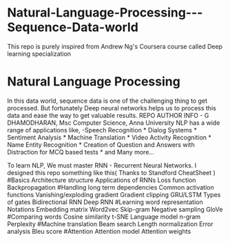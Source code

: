 # Natural-Language-Processing---Sequence-Data-world
This repo is purely inspired from Andrew Ng's Coursera course called Deep learning specialization


# Natural Language Processing

In this data world, sequence data is one of the challenging thing to get processed. But fortunately Deep neural networks helps us to process this data and ease the way to get valuable results.
REPO AUTHOR INFO - G DHAMODHARAN, Msc Computer Science, Anna University
NLP has a wide range of applications like, 
                                         -Speech Recognition
                                         * Dialog Systems
                                         * Sentiment Analysis
                                         * Machine Translation
                                         * Video Activity Recognition
                                         * Name Entity Recognition
                                         * Creation of Question and Answers with Distraction for MCQ based tests
                                         * and Many more...
                                         
To learn NLP, We must master RNN - Recurrent Neural Networks. I designed this repo something like this( Thanks to Standford CheatSheet )
#Basics
                                       Architecture structure
                                       Applications of RNNs
                                       Loss function
                                       Backpropagation
#Handling long term dependencies
                                       Common activation functions 
                                       Vanishing/exploding gradient
                                       Gradient clipping
                                       GRU/LSTM
                                       Types of gates
                                       Bidirectional RNN
                                       Deep RNN
#Learning word representation
                                       Notations
                                       Embedding matrix
                                       Word2vec
                                       Skip-gram
                                       Negative sampling
                                       GloVe
#Comparing words
                                       Cosine similarity
                                       t-SNE
                                       Language model
                                       n-gram
                                       Perplexity
#Machine translation
                                       Beam search
                                       Length normalization
                                       Error analysis
                                       Bleu score
#Attention
                                       Attention model
                                       Attention weights


